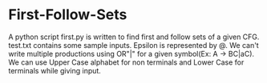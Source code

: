 # First-Follow-Sets
A python script first.py is written to find first and follow sets of a given CFG.
test.txt contains some sample inputs.
Epsilon is represented by @.
We can't write multiple productions using OR"|" for a given symbol(Ex: A -> BC|aC).
We can use Upper Case alphabet for non terminals and Lower Case for terminals while giving input.
